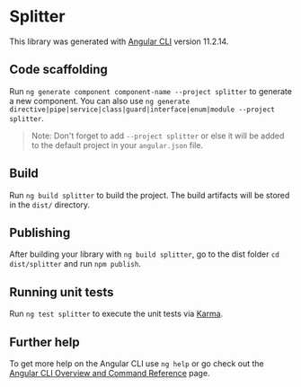 # Splitter

This library was generated with [Angular CLI](https://github.com/angular/angular-cli) version 11.2.14.

## Code scaffolding

Run `ng generate component component-name --project splitter` to generate a new component. You can also use `ng generate directive|pipe|service|class|guard|interface|enum|module --project splitter`.

> Note: Don't forget to add `--project splitter` or else it will be added to the default project in your `angular.json` file.

## Build

Run `ng build splitter` to build the project. The build artifacts will be stored in the `dist/` directory.

## Publishing

After building your library with `ng build splitter`, go to the dist folder `cd dist/splitter` and run `npm publish`.

## Running unit tests

Run `ng test splitter` to execute the unit tests via [Karma](https://karma-runner.github.io).

## Further help

To get more help on the Angular CLI use `ng help` or go check out the [Angular CLI Overview and Command Reference](https://angular.io/cli) page.
